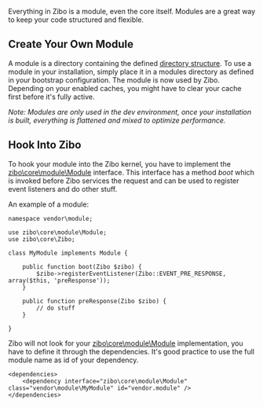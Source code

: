 Everything in Zibo is a module, even the core itself. 
Modules are a great way to keep your code structured and flexible.

## Create Your Own Module

A module is a directory containing the defined [directory structure](/manual/page/Core/Directory+Structure).
To use a module in your installation, simply place it in a modules directory as defined in your bootstrap configuration.
The module is now used by Zibo.
Depending on your enabled caches, you might have to clear your cache first before it's fully active.

_Note: Modules are only used in the dev environment, once your installation is built, everything is flattened and mixed to optimize performance._ 

## Hook Into Zibo

To hook your module into the Zibo kernel, you have to implement the [zibo\core\module\Module](/api/class/zibo/core/module/Module) interface.
This interface has a method _boot_ which is invoked before Zibo services the request and can be used to register event listeners and do other stuff.

An example of a module:

    namespace vendor\module;

    use zibo\core\module\Module;
    use zibo\core\Zibo;
    
    class MyModule implements Module {
    
        public function boot(Zibo $zibo) {
            $zibo->registerEventListener(Zibo::EVENT_PRE_RESPONSE, array($this, 'preResponse')); 
        }
        
        public function preResponse(Zibo $zibo) {
            // do stuff
        }
    
    }

Zibo will not look for your [zibo\core\module\Module](/api/class/zibo/core/module/Module) implementation, you have to define it through the dependencies.
It's good practice to use the full module name as id of your dependency.

    <dependencies>
        <dependency interface="zibo\core\module\Module" class="vendor\module\MyModule" id="vendor.module" />
    </dependencies>